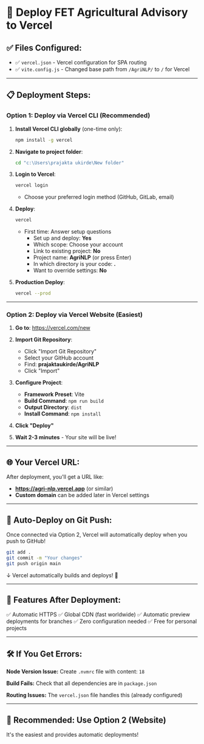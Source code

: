 # 🚀 Deploy FET Agricultural Advisory to Vercel

## ✅ Files Configured:
- ✅ `vercel.json` - Vercel configuration for SPA routing
- ✅ `vite.config.js` - Changed base path from `/AgriNLP/` to `/` for Vercel

---

## 📋 Deployment Steps:

### **Option 1: Deploy via Vercel CLI (Recommended)**

1. **Install Vercel CLI globally** (one-time only):
   ```bash
   npm install -g vercel
   ```

2. **Navigate to project folder**:
   ```bash
   cd "c:\Users\prajakta ukirde\New folder"
   ```

3. **Login to Vercel**:
   ```bash
   vercel login
   ```
   - Choose your preferred login method (GitHub, GitLab, email)

4. **Deploy**:
   ```bash
   vercel
   ```
   - First time: Answer setup questions
     - Set up and deploy: **Yes**
     - Which scope: Choose your account
     - Link to existing project: **No**
     - Project name: **AgriNLP** (or press Enter)
     - In which directory is your code: **.**
     - Want to override settings: **No**
   
5. **Production Deploy**:
   ```bash
   vercel --prod
   ```

---

### **Option 2: Deploy via Vercel Website (Easiest)**

1. **Go to**: https://vercel.com/new

2. **Import Git Repository**:
   - Click "Import Git Repository"
   - Select your GitHub account
   - Find: **prajaktaukirde/AgriNLP**
   - Click "Import"

3. **Configure Project**:
   - **Framework Preset**: Vite
   - **Build Command**: `npm run build`
   - **Output Directory**: `dist`
   - **Install Command**: `npm install`

4. **Click "Deploy"**

5. **Wait 2-3 minutes** - Your site will be live!

---

## 🌐 Your Vercel URL:
After deployment, you'll get a URL like:
- **https://agri-nlp.vercel.app** (or similar)
- **Custom domain** can be added later in Vercel settings

---

## 🔄 Auto-Deploy on Git Push:
Once connected via Option 2, Vercel will automatically deploy when you push to GitHub!

```bash
git add .
git commit -m "Your changes"
git push origin main
```
↓
Vercel automatically builds and deploys! 🎉

---

## 📱 Features After Deployment:
✅ Automatic HTTPS
✅ Global CDN (fast worldwide)
✅ Automatic preview deployments for branches
✅ Zero configuration needed
✅ Free for personal projects

---

## 🛠️ If You Get Errors:

**Node Version Issue:**
Create `.nvmrc` file with content: `18`

**Build Fails:**
Check that all dependencies are in `package.json`

**Routing Issues:**
The `vercel.json` file handles this (already configured)

---

## 🎯 Recommended: Use Option 2 (Website)
It's the easiest and provides automatic deployments!
